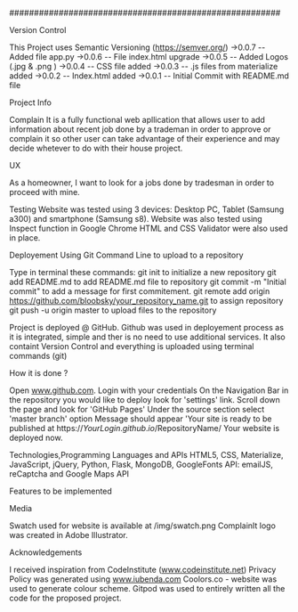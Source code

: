 #######################################################

Version Control

This Project uses Semantic Versioning (https://semver.org/)
->0.0.7 -- Added file app.py
->0.0.6 -- File index.html upgrade
->0.0.5 -- Added Logos (.jpg & .png )
->0.0.4 -- CSS file added
->0.0.3 -- .js files from materialize added
->0.0.2 -- Index.html added
->0.0.1 -- Initial Commit with README.md file

Project Info

Complain It is a fully functional web apllication that allows user to add information about recent job done by a trademan in order to approve or complain it so other user can take advantage of their experience and may decide whetever to do with their house project.

UX

As a homeowner, I want to look for a jobs done by tradesman in order to proceed with mine.


Testing
Website was tested using 3 devices: Desktop PC, Tablet (Samsung a300) and smartphone (Samsung s8). Website was also tested using Inspect function in Google Chrome
HTML and CSS Validator were also used in place.


Deployement
Using Git Command Line to upload to a repository

Type in terminal these commands:
git init to initialize a new repository
git add README.md to add README.md file to repository
git commit -m "Initial commit" to add a message for first commitement.
git remote add origin https://github.com/bloobsky/your_repository_name.git to assign repository
git push -u origin master to upload files to the repository


Project is deployed @ GitHub.
Github was used in deployement process as it is integrated, simple and ther is no need to use additional services.
It also containt Version Control and everything is uploaded using terminal commands (git)

How it is done ?

Open www.github.com.
Login with your credentials
On the Navigation Bar in the repository you would like to deploy look for 'settings' link.
Scroll down the page and look for 'GitHub Pages'
Under the source section select 'master branch' option
Message should appear 'Your site is ready to be published at https://$YourLogin.github.io/$RepositoryName/
Your website is deployed now.

Technologies,Programming Languages and APIs
HTML5, CSS, Materialize, JavaScript, jQuery, Python, Flask, MongoDB, GoogleFonts
API: emailJS, reCaptcha and Google Maps API

Features to be implemented


Media

Swatch used for website is available at /img/swatch.png
ComplainIt logo was created in Adobe Illustrator.

Acknowledgements

I received inspiration from CodeInstitute (www.codeinstitute.net)
Privacy Policy was generated using www.iubenda.com
Coolors.co - website was used to generate colour scheme.
Gitpod was used to entirely written all the code for the proposed project.